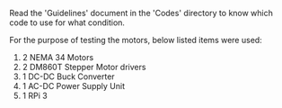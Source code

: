 Read the 'Guidelines' document in the 'Codes' directory to know which code to use for what condition.

For the purpose of testing the motors, below listed items were used:
1. 2 NEMA 34 Motors
2. 2 DM860T Stepper Motor drivers
3. 1 DC-DC Buck Converter
4. 1 AC-DC Power Supply Unit
5. 1 RPi 3
